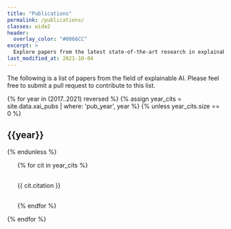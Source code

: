```yaml
---
title: "Publications"
permalink: /publications/
classes: wide2
header:
  overlay_color: "#0066CC"
excerpt: >
  Explore papers from the latest state-of-the-art research in explainable AI.<br />
last_modified_at: 2021-10-04
---
```

The following is a list of papers from the field of explainable AI. Please feel free to submit a pull request to contribute to this list.

<div>
{% for year in (2017..2021) reversed %}
{% assign year_cits = site.data.xai_pubs | where: 'pub_year', year %}
    {% unless year_cits.size == 0 %}
        <h2> {{year}} </h2>
    {% endunless %}
    <ul style="list-style-type:none;">
    {% for cit in year_cits %}
        <li style="margin: 30px 0;">{{ cit.citation }}</li>
    {% endfor %}
    </ul>
{% endfor %}
</div>
